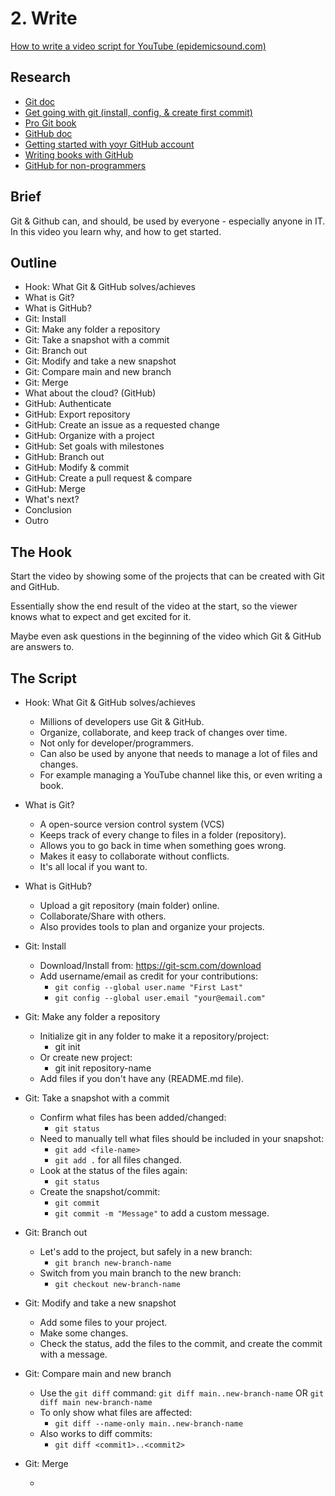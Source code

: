 # 2. Write

[How to write a video script for YouTube (epidemicsound.com)](https://www.epidemicsound.com/blog/how-to-write-a-video-script-for-youtube/)

## Research

- [Git doc](https://git-scm.com/doc)
- [Get going with git (install, config, & create first commit)](https://git-scm.com/video/get-going)
- [Pro Git book](https://git-scm.com/book/en/v2)
- [GitHub doc](https://docs.github.com/en)
- [Getting started with yoyr GitHub account](https://docs.github.com/en/get-started/onboarding/getting-started-with-your-github-account)
- [Writing books with GitHub](https://braythwayt.com/2015/01/29/how-i-write-books-with-github-and-leanpub.html)
- [GitHub for non-programmers](https://github.com/tvanantwerp/github-for-non-programmers)

## Brief

Git & Github can, and should, be used by everyone - especially anyone in IT.
In this video you learn why, and how to get started.

## Outline

- Hook: What Git & GitHub solves/achieves
- What is Git?
- What is GitHub?
- Git: Install
- Git: Make any folder a repository
- Git: Take a snapshot with a commit
- Git: Branch out
- Git: Modify and take a new snapshot
- Git: Compare main and new branch
- Git: Merge
- What about the cloud? (GitHub)
- GitHub: Authenticate
- GitHub: Export repository
- GitHub: Create an issue as a requested change
- GitHub: Organize with a project
- GitHub: Set goals with milestones
- GitHub: Branch out
- GitHub: Modify & commit
- GitHub: Create a pull request & compare
- GitHub: Merge
- What's next?
- Conclusion
- Outro

## The Hook

Start the video by showing some of the projects that can be created with Git and GitHub.

Essentially show the end result of the video at the start, so the viewer knows what to expect and get excited for it.

Maybe even ask questions in the beginning of the video which Git & GitHub are answers to.

## The Script

- Hook: What Git & GitHub solves/achieves

    - Millions of developers use Git & GitHub.
    - Organize, collaborate, and keep track of changes over time.
    - Not only for developer/programmers.
    - Can also be used by anyone that needs to manage a lot of files and changes.
    - For example managing a YouTube channel like this, or even writing a book.

- What is Git?

    - A open-source version control system (VCS)
    - Keeps track of every change to files in a folder (repository).
    - Allows you to go back in time when something goes wrong.
    - Makes it easy to collaborate without conflicts.
    - It's all local if you want to.

- What is GitHub?

    - Upload a git repository (main folder) online.
    - Collaborate/Share with others.
    - Also provides tools to plan and organize your projects.

- Git: Install

    - Download/Install from: https://git-scm.com/download
    - Add username/email as credit for your contributions:
        - `git config --global user.name "First Last"`
        - `git config --global user.email "your@email.com"`

- Git: Make any folder a repository

    - Initialize git in any folder to make it a repository/project:
        - git init
    - Or create new project:
        - git init repository-name
    - Add files if you don't have any (README.md file).

- Git: Take a snapshot with a commit

    - Confirm what files has been added/changed:
        - `git status`
    - Need to manually tell what files should be included in your snapshot:
        - `git add <file-name>`
        - `git add .` for all files changed.
    - Look at the status of the files again:
        - `git status`
    - Create the snapshot/commit:
        - `git commit`
        - `git commit -m "Message"` to add a custom message.

- Git: Branch out

    - Let's add to the project, but safely in a new branch:
        - `git branch new-branch-name`
    - Switch from you main branch to the new branch:
        - `git checkout new-branch-name`

- Git: Modify and take a new snapshot

    - Add some files to your project.
    - Make some changes.
    - Check the status, add the files to the commit, and create the commit with a message.

- Git: Compare main and new branch

    - Use the `git diff` command:
        `git diff main..new-branch-name`
        OR `git diff main new-branch-name`
    - To only show what files are affected:
        - `git diff --name-only main..new-branch-name`
    - Also works to diff commits:
        - `git diff <commit1>..<commit2>`

- Git: Merge

    -